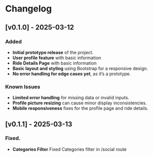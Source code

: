 # Changelog

## [v0.1.0] - 2025-03-12
### Added
- **Initial prototype release** of the project.
- **User profile feature** with basic information
- **Ride Details Page** with basic information
- **Basic layout and styling** using Bootstrap for a responsive design.
- **No error handling for edge cases yet**, as it’s a prototype.

### Known Issues
- **Limited error handling** for missing data or invalid inputs.
- **Profile picture resizing** can cause minor display inconsistencies.
- **Mobile responsiveness** fixes for the profile page and ride details.


## [v0.1.1] - 2025-03-13
### Fixed.
- **Categories Filter** Fixed Categories filter in /social route